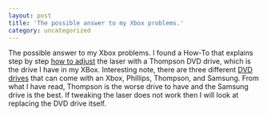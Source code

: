```yaml
---
layout: post
title: 'The possible answer to my Xbox problems.'
category: uncategorized
---
```


The possible answer to my Xbox problems.  I found a How-To that explains step by step <a href="http://users.skynet.be/bk231905/tutorials/pdf/Xbox-Thompson-DVD-drive-laser-adjustment-procedure.pdf">how to adjust</a> the laser with a Thompson DVD drive, which is the drive I have in my XBox.  Interesting note, there are three different <a href="http://forums.xbox-scene.com/index.php?act=ST&amp;f=23&amp;t=17216&amp;s=3ede7a8f2ebae3291651ee4e2cd10a85">DVD drives</a> that can come with an Xbox, Phillips, Thompson, and Samsung.  From what I have read, Thompson is the worse drive to have and the Samsung drive is the best.  If tweaking the laser does not work then I will look at replacing the DVD drive itself.
